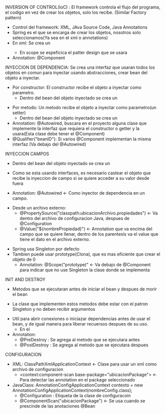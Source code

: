 INVERSION OF CONTROL(IoC) : El framework controla el flujo del programa, el codigo en vez de crear los objetos, solo los recibe. (Similar Factory pattern)
  + Control del framework: XML, JAva Source Code, Java Annotations
  + Spring es el que se encarga de crear los objetos, nosotros solo seleccionamos(Ya sea en el xml o annotations)
  + En xml: Se crea un <bean id="" class="" scope="prototype">
    * En scope se espeficica el patter design que se usara
  + Annotation: @Component

INYECCION DE DEPENDENCIA: Se crea una interfaz que usaran todos los objetos en comun para inyectar usando abstracciones, crear bean del objeto a inyectar.
  - Por constructor: El constructor recibe el objeto a inyectar como parametro.
    + Dentro del bean del objeto inyectado se crea un <constructor-arg ref="idBeanInyectar">
  + Por metodo: Un metodo recibe el objeto a inyectar como parametro(un setter)
    + Dentro del bean del objeto inyectado se crea un <property name="nombreSetter" ref="idBeanInyectar">
  + Annotation: @Autowired, buscara en el proyecto alguna clase que implemente la interfaz que requiera el constructor o getter y la usara(Esta clase debe tener el @Component)
  + @Qualifier("beanID"): Si varios @Component implementan la misma interfaz (Va debajo del @Autowired)

INYECCION CAMPOS
  + Dentro del bean del objeto inyectado se crea un <property name="nombreSetter" value="loQueSeQuieraInyectar">
  * Como se esta usando interfaces, es necesario castear el objeto que recibe la inyeccion de campo si se quiere acceder a su valor desde fuera
  + Annotation: @Autowired <- Como inyector de dependencia en un campo.
- Desde un archivo externo:
  + @PropertySource("classpath:ubicacionArchivo.propiedades") <- Va dentro del archivo de configuracion Java, despues de @Configuration
  + @Value("${nombrePropiedad}") <- Annotation que va encima del campo que se quiere llenar, dentro de los parentesis va el value que tiene el dato en el archivo externo.

* Spring usa Singleton por defecto
* Tambien puede usar prototype(Clona), que es mas eficiente que crear el objeto de 0
  + Annotation: @Scope("prototype)" <- Va debajo de @Component para indicar que no use Singleton la clase donde se implementa

INIT AND DESTROY
- Metodos que se ejecutaran antes de iniciar el bean y despues de morir el bean
* La clase que implementen estos metodos debe estar con el patron Singleton y no deben recibir argumentos
- Util para abrir conexiones o iniciazar dependencias antes de usar el bean, y de igual manera para liberar recuersos despues de su uso.
  + En el <bean id="" class="" scope="prototype" init-method="initMethodNAme" destroy-method="destroyMethodName">
- Annotation:
  + @PreDestroy : Se agrega al metodo que se ejecutara antes
  + @PostDestroy : Se agrega al metodo que se ejecutara despues

CONFIGURACION
- XML: ClassPathXmlApplicationContext <- Clase para usar un xml como archivo de configuracion
  + <context:component-scan base-package="ubicacionPackage">  <- Para detectar las annotation en el package seleccionado
- JavaClass: AnnotationConfigApplicationContext contexto = new AnnotationConfigApplicationContext(nombreConfig.class);
  + @Configuration  : Etiqueta de la clase de configuracoin
  + @ComponentScan("ubicacionPackage") <- Se usa cuando se prescinde de las anotaciones @Bean
